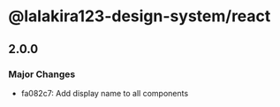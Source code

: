 # @lalakira123-design-system/react

## 2.0.0

### Major Changes

- fa082c7: Add display name to all components
